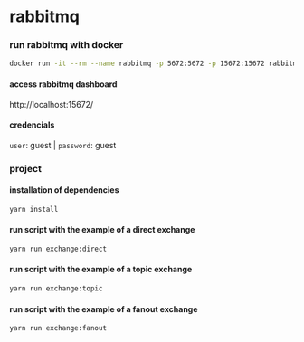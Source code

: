# rabbitmq

### run rabbitmq with docker

```bash
docker run -it --rm --name rabbitmq -p 5672:5672 -p 15672:15672 rabbitmq:3.12-management
```

#### access rabbitmq dashboard

http://localhost:15672/

#### credencials

`user`: guest | `password`: guest

### project

#### installation of dependencies

```bash
yarn install
```

#### run script with the example of a direct exchange

```bash
yarn run exchange:direct
```

#### run script with the example of a topic exchange

```bash
yarn run exchange:topic
```

#### run script with the example of a fanout exchange

```bash
yarn run exchange:fanout
```
